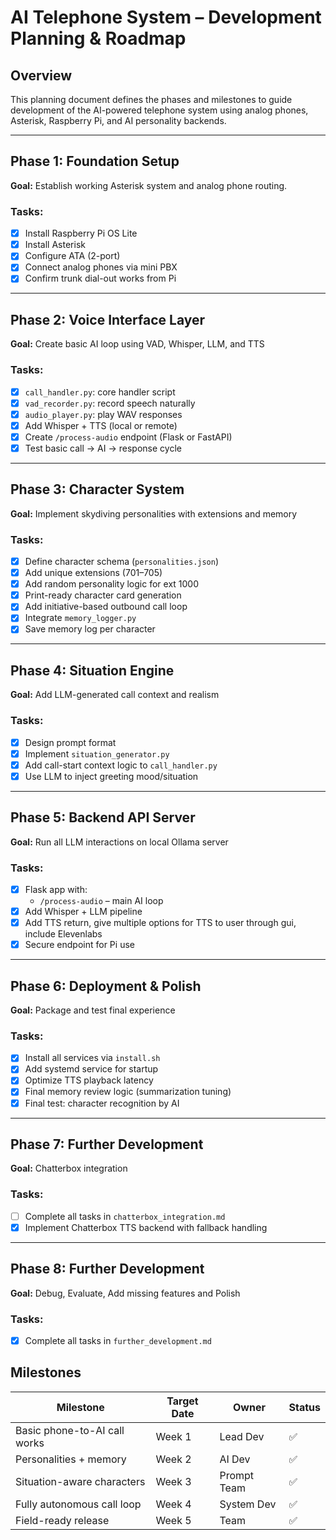 # AI Telephone System – Development Planning & Roadmap

## Overview
This planning document defines the phases and milestones to guide development of the AI-powered telephone system using analog phones, Asterisk, Raspberry Pi, and AI personality backends.

---

## Phase 1: Foundation Setup
**Goal:** Establish working Asterisk system and analog phone routing.

### Tasks:
- [x] Install Raspberry Pi OS Lite
- [x] Install Asterisk
- [x] Configure ATA (2-port)
- [x] Connect analog phones via mini PBX
- [x] Confirm trunk dial-out works from Pi

---

## Phase 2: Voice Interface Layer
**Goal:** Create basic AI loop using VAD, Whisper, LLM, and TTS

### Tasks:
- [x] `call_handler.py`: core handler script
- [x] `vad_recorder.py`: record speech naturally
- [x] `audio_player.py`: play WAV responses
- [x] Add Whisper + TTS (local or remote)
- [x] Create `/process-audio` endpoint (Flask or FastAPI)
- [x] Test basic call → AI → response cycle

---

## Phase 3: Character System
**Goal:** Implement skydiving personalities with extensions and memory

### Tasks:
- [x] Define character schema (`personalities.json`)
- [x] Add unique extensions (701–705)
- [x] Add random personality logic for ext 1000
- [x] Print-ready character card generation
- [x] Add initiative-based outbound call loop
- [x] Integrate `memory_logger.py`
- [x] Save memory log per character

---

## Phase 4: Situation Engine
**Goal:** Add LLM-generated call context and realism

### Tasks:
- [x] Design prompt format
- [x] Implement `situation_generator.py`
- [x] Add call-start context logic to `call_handler.py`
- [x] Use LLM to inject greeting mood/situation

---

## Phase 5: Backend API Server
**Goal:** Run all LLM interactions on local Ollama server

### Tasks:
- [x] Flask app with:
  - `/process-audio` – main AI loop
- [x] Add Whisper + LLM pipeline
- [x] Add TTS return, give multiple options for TTS to user through gui, include Elevenlabs
- [x] Secure endpoint for Pi use

---

## Phase 6: Deployment & Polish
**Goal:** Package and test final experience

### Tasks:
- [x] Install all services via `install.sh`
- [x] Add systemd service for startup
 - [x] Optimize TTS playback latency
 - [x] Final memory review logic (summarization tuning)
 - [x] Final test: character recognition by AI

---

## Phase 7: Further Development
**Goal:** Chatterbox integration

### Tasks:
- [ ] Complete all tasks in `chatterbox_integration.md`
- [x] Implement Chatterbox TTS backend with fallback handling

---

## Phase 8: Further Development
**Goal:** Debug, Evaluate, Add missing features and Polish

### Tasks:
- [x] Complete all tasks in `further_development.md`


## Milestones

| Milestone | Target Date       | Owner   | Status |
|----------|-------------------|---------|--------|
| Basic phone-to-AI call works | Week 1            | Lead Dev | ✅ |
| Personalities + memory       | Week 2            | AI Dev   | ✅ |
| Situation-aware characters   | Week 3            | Prompt Team | ✅ |
| Fully autonomous call loop   | Week 4            | System Dev | ✅ |
| Field-ready release          | Week 5            | Team     | ✅ |
